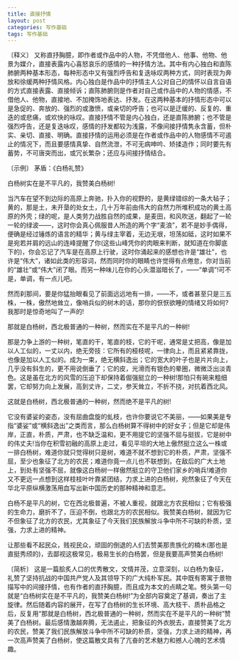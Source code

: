 ```yaml
---
title: 直接抒情
layout: post
categories: 写作基础
tags: 写作基础
---
```


〔释义〕 又称直抒胸臆，即作者或作品中的人物，不凭借他人、他事、他物、他景为媒介，直接表露内心喜怒哀乐的感情的一种抒情方法。其中有内心独白和直陈肺腑两种基本形态，每种形态中又有强烈呼告和复迭咏叹两种方式，同时表现为奔放和徐缓两种抒情风格。内心独白是作品中的抒情主人公对自己的情怀以自言自语的方式直接表露、直接倾诉；直陈肺腑则是作者对自己或作品中的人物的情感，不借他人、他物，直接地、不加掩饰地表达、抒发。在这两种基本的抒情形态中可以是急促的、奔放的、强烈的或激愤，或亲切的呼告；也可以是迂缓的、反复的、重迭的或悲痛，或欢快的咏叹。直接抒情不管是内心独白，还是直陈肺腑；也不管是强烈呼告，还是复迭咏叹，感情的抒发都较为浅露，不像间接抒情隽永含蓄，但朴实、亲切、直接、明确。直接抒情的运用必须是在作者或作品中的人物感情不可遏止的情况下，而且要感情真挚、自然流泄，不可无病呻吟、矫揉造作；同时要先有蓄势，不可唐突而出，或冗长繁杂；还应与间接抒情结合。

〔示例〕 茅盾：《白杨礼赞》

白杨树实在是不平凡的，我赞美白杨树!

当汽车在望不到边际的高原上奔驰，扑入你的视野的，是黄绿错综的一条大毡子；黄的，那是土，未开垦的处女土，几十万年前由伟大的自然力所堆积成功的黄土高原的外壳；绿的呢，是人类劳力战胜自然的成果，是麦田，和风吹送，翻起了一轮一轮的绿波——，这时你会真心佩服昔人所造的两个字“麦浪”，若不是妙手偶得，便确是经过锤炼的语言的精华；黄与绿主宰着，无边无垠，坦荡如砥，这时如果不是宛若并肩的远山的连峰提醒了你(这些山峰凭你的肉眼来判断，就知道在你脚底下的)，你会忘记了汽车是在高原上行驶，这时你涌起来的感想也许是“雄壮”，也许是“伟大”，诸如此类的形容词，然而同时你的眼睛也许觉得有点倦怠，你对当前的“雄壮”或“伟大”闭了眼。而另一种味儿在你的心头潜滋暗长了，——“单调”!可不是，单调，有一点儿吧。

然而刹那间，要是你猛抬眼看见了前面远远地有一排，——不，或者甚至只是三五株，一株，傲然地耸立，像哨兵似的树木的话，那你的恹恹欲睡的情绪又将如何?我那时是惊奇地叫了一声的!

那就是白杨树，西北极普通的一种树，然而实在不是平凡的一种树!

那是力争上游的一种树，笔直的干，笔直的枝，它的干呢，通常是丈把高，像是加以人工似的，一丈以内，绝无旁技：它所有的桠枝呢，一律向上，而且紧紧靠拢，也像是加以人工似的。成为一束，绝无横斜逸出；它的宽大的叶子也是片片向上，几乎没有斜生的，更不用说倒垂了；它的皮，光滑而有银色的晕圈，微微泛出淡青色。这是虽在北方的风雪的压迫下却保持着倔强挺立的一种树!那怕只有碗来粗细罢，它却努力向上发展，高到丈许，二丈，参天耸立，不折不挠，对抗着西北风。

这就是白杨树，西北极普通的一种树，然而绝不是平凡的树!

它没有婆娑的姿态，没有屈曲盘旋的虬枝，也许你要说它不美丽，——如果美是专指“婆娑”或“横斜逸出”之类而言，那么白杨树算不得树中的好女子；但是它却是伟岸，正直，朴质，严肃，也不缺乏温和，更不用提它的坚强不屈与挺拔，它是树中的伟丈夫!当你在积雪初融的高原上走过，看见平坦的大地上傲然挺立这么一株或一排白杨树，难道你就只觉得树只是树，难道不就不想到它的朴质，严肃，坚强不屈，至少也象征了北方的农民；难道你竟一点儿也不联想到，在敌后的广大土地上，到处有坚强不屈，就像这白杨树一样傲然挺立的守卫他们家乡的哨兵!难道你又不更远一点想到这样枝枝叶叶靠紧团结，力求上进的白杨树，宛然象征了今天在华北平原纵横激荡用血写出新中国历史的那种精神和意志。

白杨不是平凡的树，它在西北极普遍，不被人重视，就跟北方农民相似；它有极强的生命力，磨折不了，压迫不倒，也跟北方的农民相似。我赞美白杨树，就因为它不但象征了北方的农民，尤其象征了今天我们民族解放斗争中所不可缺的朴质，坚强，力求上进的精神。

让那些看不起民众，贱视民众，顽固的倒退的人们去赞美那贵族化的楠木(那也是直挺秀颀的)，去鄙视这极常见，极易生长的白杨罢，但是我要高声赞美白杨树!

〔简析〕 这是一篇脍炙人口的优秀散文，文情并茂，立意深刻，以白杨为象征，礼赞了坚持抗战的中国共产党人及其领导下的广大纯朴军民。其中既有寄寓于景物描写中的间接抒情，也有作者的直抒胸臆，而且成为本文的点睛之笔。劈头第一句就是“白杨树实在是不平凡的，我赞美白杨树!”为全部内容奠定了基调，奏出了主旋律。然后随着内容的展开，在写了白杨树的生长环境、高大枝干、质朴品格之后，反复用“那就是白杨树，西北极普通的一种树，然而实在不是平凡的一种树”赞美了白杨树。最后感情激越奔腾，无法遏止，把象征的外衣脱去，直接赞美了北方的农民，赞美了我们民族解放斗争中所不可缺的朴质，坚强，力求上进的精神，再一次高声赞美了白杨树，使这篇散文具有了亢奋的艺术魅力和撼人心魄的艺术情趣。 